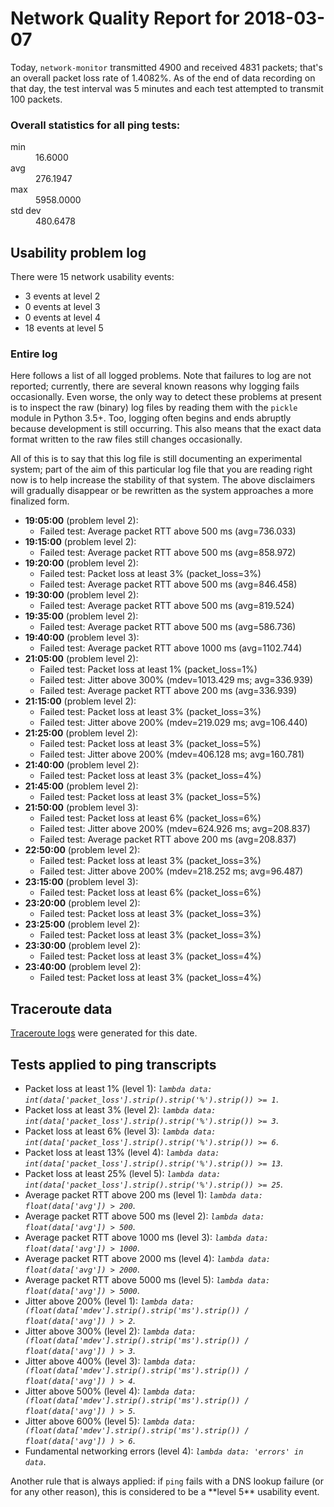
# Network Quality Report for 2018-03-07

Today, <code>network-monitor</code> transmitted 4900 and received 4831 packets; that's an overall packet loss rate of 1.4082%. As of the end of data recording on that day, the test interval was 5 minutes and each test attempted to transmit 100 packets.

### Overall statistics for all ping tests:

<dl>
<dt>min</dt><dd>16.6000</dd>
<dt>avg</dt><dd>276.1947</dd>
<dt>max</dt><dd>5958.0000</dd>
<dt>std dev</dt><dd>480.6478</dd>
</dl>


## Usability problem log

There were 15 network usability events:

* 3 events at level 2
* 0 events at level 3
* 0 events at level 4
* 18 events at level 5

### Entire log

Here follows a list of all logged problems. Note that failures to log are not reported; currently,
there are several known reasons why logging fails occasionally. Even worse, the only way to detect these problems at
present is to inspect the raw (binary) log files by reading them with the <code>pickle</code> module in Python 3.5+.
Too, logging often begins and ends abruptly because development is still occurring. This also means that the exact
data format written to the raw files still changes occasionally.

All of this is to say that this log file is still documenting an experimental system; part of the aim of this
particular log file that you are reading right now is to help increase the stability of that system. The above
disclaimers will gradually disappear or be rewritten as the system approaches a more finalized form.

<ul>
<li><strong>19:05:00</strong> (problem level 2):
 <ul>
  <li>Failed test: Average packet RTT above 500 ms (avg=736.033)</li>
 </ul>
</li>
<li><strong>19:15:00</strong> (problem level 2):
 <ul>
  <li>Failed test: Average packet RTT above 500 ms (avg=858.972)</li>
 </ul>
</li>
<li><strong>19:20:00</strong> (problem level 2):
 <ul>
  <li>Failed test: Packet loss at least 3% (packet_loss=3%)</li>
  <li>Failed test: Average packet RTT above 500 ms (avg=846.458)</li>
 </ul>
</li>
<li><strong>19:30:00</strong> (problem level 2):
 <ul>
  <li>Failed test: Average packet RTT above 500 ms (avg=819.524)</li>
 </ul>
</li>
<li><strong>19:35:00</strong> (problem level 2):
 <ul>
  <li>Failed test: Average packet RTT above 500 ms (avg=586.736)</li>
 </ul>
</li>
<li><strong>19:40:00</strong> (problem level 3):
 <ul>
  <li>Failed test: Average packet RTT above 1000 ms (avg=1102.744)</li>
 </ul>
</li>
<li><strong>21:05:00</strong> (problem level 2):
 <ul>
  <li>Failed test: Packet loss at least 1% (packet_loss=1%)</li>
  <li>Failed test: Jitter above 300% (mdev=1013.429 ms; avg=336.939)</li>
  <li>Failed test: Average packet RTT above 200 ms (avg=336.939)</li>
 </ul>
</li>
<li><strong>21:15:00</strong> (problem level 2):
 <ul>
  <li>Failed test: Packet loss at least 3% (packet_loss=3%)</li>
  <li>Failed test: Jitter above 200% (mdev=219.029 ms; avg=106.440)</li>
 </ul>
</li>
<li><strong>21:25:00</strong> (problem level 2):
 <ul>
  <li>Failed test: Packet loss at least 3% (packet_loss=5%)</li>
  <li>Failed test: Jitter above 200% (mdev=406.128 ms; avg=160.781)</li>
 </ul>
</li>
<li><strong>21:40:00</strong> (problem level 2):
 <ul>
  <li>Failed test: Packet loss at least 3% (packet_loss=4%)</li>
 </ul>
</li>
<li><strong>21:45:00</strong> (problem level 2):
 <ul>
  <li>Failed test: Packet loss at least 3% (packet_loss=5%)</li>
 </ul>
</li>
<li><strong>21:50:00</strong> (problem level 3):
 <ul>
  <li>Failed test: Packet loss at least 6% (packet_loss=6%)</li>
  <li>Failed test: Jitter above 200% (mdev=624.926 ms; avg=208.837)</li>
  <li>Failed test: Average packet RTT above 200 ms (avg=208.837)</li>
 </ul>
</li>
<li><strong>22:50:00</strong> (problem level 2):
 <ul>
  <li>Failed test: Packet loss at least 3% (packet_loss=3%)</li>
  <li>Failed test: Jitter above 200% (mdev=218.252 ms; avg=96.487)</li>
 </ul>
</li>
<li><strong>23:15:00</strong> (problem level 3):
 <ul>
  <li>Failed test: Packet loss at least 6% (packet_loss=6%)</li>
 </ul>
</li>
<li><strong>23:20:00</strong> (problem level 2):
 <ul>
  <li>Failed test: Packet loss at least 3% (packet_loss=3%)</li>
 </ul>
</li>
<li><strong>23:25:00</strong> (problem level 2):
 <ul>
  <li>Failed test: Packet loss at least 3% (packet_loss=3%)</li>
 </ul>
</li>
<li><strong>23:30:00</strong> (problem level 2):
 <ul>
  <li>Failed test: Packet loss at least 3% (packet_loss=4%)</li>
 </ul>
</li>
<li><strong>23:40:00</strong> (problem level 2):
 <ul>
  <li>Failed test: Packet loss at least 3% (packet_loss=4%)</li>
 </ul>
</li>
</ul>

## Traceroute data

<a href="reports/2018/03/2018-03-07-traceroute.md">Traceroute logs</a> were generated for this date.



## Tests applied to ping transcripts

<ul>
 <li>Packet loss at least 1% (level 1): <i><code>lambda data: int(data['packet_loss'].strip().strip('%').strip()) >= 1</code></i>.</li>
 <li>Packet loss at least 3% (level 2): <i><code>lambda data: int(data['packet_loss'].strip().strip('%').strip()) >= 3</code></i>.</li>
 <li>Packet loss at least 6% (level 3): <i><code>lambda data: int(data['packet_loss'].strip().strip('%').strip()) >= 6</code></i>.</li>
 <li>Packet loss at least 13% (level 4): <i><code>lambda data: int(data['packet_loss'].strip().strip('%').strip()) >= 13</code></i>.</li>
 <li>Packet loss at least 25% (level 5): <i><code>lambda data: int(data['packet_loss'].strip().strip('%').strip()) >= 25</code></i>.</li>
 <li>Average packet RTT above 200 ms (level 1): <i><code>lambda data: float(data['avg']) > 200</code></i>.</li>
 <li>Average packet RTT above 500 ms (level 2): <i><code>lambda data: float(data['avg']) > 500</code></i>.</li>
 <li>Average packet RTT above 1000 ms (level 3): <i><code>lambda data: float(data['avg']) > 1000</code></i>.</li>
 <li>Average packet RTT above 2000 ms (level 4): <i><code>lambda data: float(data['avg']) > 2000</code></i>.</li>
 <li>Average packet RTT above 5000 ms (level 5): <i><code>lambda data: float(data['avg']) > 5000</code></i>.</li>
 <li>Jitter above 200% (level 1): <i><code>lambda data: (float(data['mdev'].strip().strip('ms').strip()) / float(data['avg']) ) > 2</code></i>.</li>
 <li>Jitter above 300% (level 2): <i><code>lambda data: (float(data['mdev'].strip().strip('ms').strip()) / float(data['avg']) ) > 3</code></i>.</li>
 <li>Jitter above 400% (level 3): <i><code>lambda data: (float(data['mdev'].strip().strip('ms').strip()) / float(data['avg']) ) > 4</code></i>.</li>
 <li>Jitter above 500% (level 4): <i><code>lambda data: (float(data['mdev'].strip().strip('ms').strip()) / float(data['avg']) ) > 5</code></i>.</li>
 <li>Jitter above 600% (level 5): <i><code>lambda data: (float(data['mdev'].strip().strip('ms').strip()) / float(data['avg']) ) > 6</code></i>.</li>
 <li>Fundamental networking errors (level 4): <i><code>lambda data: 'errors' in data</code></i>.</li>
</ul>
Another rule that is always applied: if <code>ping</code> fails with a DNS lookup failure (or for any other reason), this is considered to be a **level 5** usability event.
